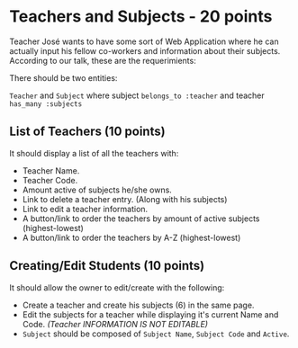 # Teachers and Subjects - 20 points

Teacher José wants to have some sort of Web Application where he can actually input his fellow co-workers and information about their subjects. According to our talk, these are the requerimients:

There should be two entities:

`Teacher` and `Subject` where subject `belongs_to :teacher` and teacher `has_many :subjects`

## List of Teachers (10 points)

It should display a list of all the teachers with:

- Teacher Name.
- Teacher Code.
- Amount active of subjects he/she owns.
- Link to delete a teacher entry. (Along with his subjects)
- Link to edit a teacher information.
- A button/link to order the teachers by amount of active subjects (highest-lowest)
- A button/link to order the teachers by A-Z (highest-lowest)

## Creating/Edit Students (10 points)

It should allow the owner to edit/create with the following:

- Create a teacher and create his subjects (6) in the same page.
- Edit the subjects for a teacher while displaying it's current Name and Code. *(Teacher INFORMATION IS NOT EDITABLE)*
- `Subject` should be composed of `Subject Name`, `Subject Code` and `Active`.
